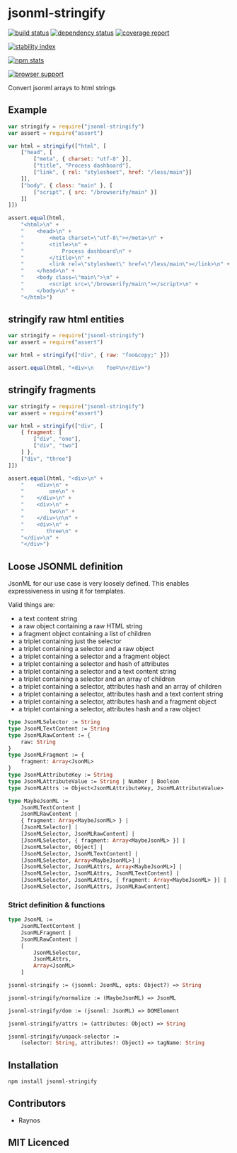 # jsonml-stringify

[![build status][1]][2] [![dependency status][3]][4] [![coverage report][9]][10]

[![stability index][15]][16]

[![npm stats][13]][14]

[![browser support][5]][6]

Convert jsonml arrays to html strings

## Example

```js
var stringify = require("jsonml-stringify")
var assert = require("assert")

var html = stringify(["html", [
    ["head", [
        ["meta", { charset: "utf-8" }],
        ["title", "Process dashboard"],
        ["link", { rel: "stylesheet", href: "/less/main"}]
    ]],
    ["body", { class: "main" }, [
        ["script", { src: "/browserify/main" }]
    ]]
]])

assert.equal(html,
    "<html>\n" +
    "    <head>\n" +
    "        <meta charset=\"utf-8\"></meta>\n" +
    "        <title>\n" +
    "            Process dashboard\n" +
    "        </title>\n" +
    "        <link rel=\"stylesheet\" href=\"/less/main\"></link>\n" +
    "    </head>\n" +
    "    <body class=\"main\">\n" +
    "        <script src=\"/browserify/main\"></script>\n" +
    "    </body>\n" +
    "</html>")
```

## stringify raw html entities

```js
var stringify = require("jsonml-stringify")
var assert = require("assert")

var html = stringify(["div", { raw: "foo&copy;" }])

assert.equal(html, "<div>\n    foo©\n</div>")
```

## stringify fragments

```js
var stringify = require("jsonml-stringify")
var assert = require("assert")

var html = stringify(["div", [
    { fragment: [
        ["div", "one"],
        ["div", "two"]
    ] },
    ["div", "three"]
]])

assert.equal(html, "<div>\n" +
    "    <div>\n" +
    "        one\n" +
    "    </div>\n" +
    "    <div>\n" +
    "        two\n" +
    "    </div>\n\n" +
    "    <div>\n" +
    "       three\n" +
    "</div>\n" +
    "</div>")
```

## Loose JSONML definition

JsonML for our use case is very loosely defined. This
    enables expressiveness in using it for templates.

Valid things are:
 - a text content string
 - a raw object containing a raw HTML string
 - a fragment object containing a list of children
 - a triplet containing just the selector
 - a triplet containing a selector and a raw object
 - a triplet containing a selector and a fragment object
 - a triplet containing a selector and hash of attributes
 - a triplet containing a selector and a text content string
 - a triplet containing a selector and an array of children
 - a triplet containing a selector, attributes hash
    and an array of children
 - a triplet containing a selector, attributes hash
    and a text content string
 - a triplet containing a selector, attributes hash
    and a fragment object
 - a triplet containing a selector, attributes hash
    and a raw object

```ocaml
type JsonMLSelector := String
type JsonMLTextContent := String
type JsonMLRawContent := {
    raw: String
}
type JsonMLFragment := {
    fragment: Array<JsonML>
}
type JsonMLAttributeKey := String
type JsonMLAttributeValue := String | Number | Boolean
type JsonMLAttrs := Object<JsonMLAttributeKey, JsonMLAttributeValue>

type MaybeJsonML :=
    JsonMLTextContent |
    JsonMLRawContent |
    { fragment: Array<MaybeJsonML> } |
    [JsonMLSelector] |
    [JsonMLSelector, JsonMLRawContent] |
    [JsonMLSelector, { fragment: Array<MaybeJsonML> }] |
    [JsonMLSelector, Object] |
    [JsonMLSelector, JsonMLTextContent] |
    [JsonMLSelector, Array<MaybeJsonML>] |
    [JsonMLSelector, JsonMLAttrs, Array<MaybeJsonML>] |
    [JsonMLSelector, JsonMLAttrs, JsonMLTextContent] |
    [JsonMLSelector, JsonMLAttrs, { fragment: Array<MaybeJsonML> }] |
    [JsonMLSelector, JsonMLAttrs, JsonMLRawContent]
```

### Strict definition & functions

```ocaml
type JsonML :=
    JsonMLTextContent |
    JsonMLFragment |
    JsonMLRawContent |
    [
        JsonMLSelector,
        JsonMLAttrs,
        Array<JsonML>
    ]

jsonml-stringify := (jsonml: JsonML, opts: Object?) => String

jsonml-stringify/normalize := (MaybeJsonML) => JsonML

jsonml-stringify/dom := (jsonml: JsonML) => DOMElement

jsonml-stringify/attrs := (attributes: Object) => String

jsonml-stringify/unpack-selector :=
    (selector: String, attributes!: Object) => tagName: String
```

## Installation

`npm install jsonml-stringify`

## Contributors

 - Raynos

## MIT Licenced

  [1]: https://secure.travis-ci.org/Raynos/jsonml-stringify.png
  [2]: https://travis-ci.org/Raynos/jsonml-stringify
  [3]: https://david-dm.org/Raynos/jsonml-stringify.png
  [4]: https://david-dm.org/Raynos/jsonml-stringify
  [5]: https://ci.testling.com/Raynos/jsonml-stringify.png
  [6]: https://ci.testling.com/Raynos/jsonml-stringify

  [7]: https://badge.fury.io/js/jsonml-stringify.png
  [8]: https://badge.fury.io/js/jsonml-stringify
  [9]: https://coveralls.io/repos/Raynos/jsonml-stringify/badge.png
  [10]: https://coveralls.io/r/Raynos/jsonml-stringify
  [11]: https://gemnasium.com/Raynos/jsonml-stringify.png
  [12]: https://gemnasium.com/Raynos/jsonml-stringify
  [13]: https://nodei.co/npm/jsonml-stringify.png?downloads=true&stars=true
  [14]: https://nodei.co/npm/jsonml-stringify
  [15]: http://hughsk.github.io/stability-badges/dist/unstable.svg
  [16]: http://github.com/hughsk/stability-badges

<!--
    [![build status][1]][2]
    [![NPM version][3]][4]
    [![Coverage Status][5]][6]
    [![gemnasium Dependency Status][7]][8]
    [![Davis Dependency status][9]][10]
-->

<!-- [![browser support][11]][12] -->

